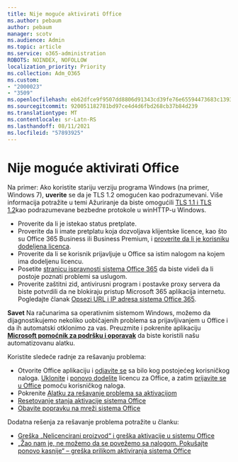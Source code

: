 ```yaml
---
title: Nije moguće aktivirati Office
ms.author: pebaum
author: pebaum
manager: scotv
ms.audience: Admin
ms.topic: article
ms.service: o365-administration
ROBOTS: NOINDEX, NOFOLLOW
localization_priority: Priority
ms.collection: Adm_O365
ms.custom:
- "2000023"
- "3509"
ms.openlocfilehash: eb62dfce9f9507dd8806d91343cd39fe76e65594473683c1393d524f6c2d8a27
ms.sourcegitcommit: 920051182781bd97ce4d4d6fbd268cb37b84d239
ms.translationtype: MT
ms.contentlocale: sr-Latn-RS
ms.lasthandoff: 08/11/2021
ms.locfileid: "57893925"
---
```

# <a name="unable-to-activate-office"></a>Nije moguće aktivirati Office

Na primer: Ako koristite stariju verziju programa Windows (na primer, Windows 7), **uverite** se da je TLS 1.2 omogućen kao podrazumevani. Više informacija potražite u temi Ažuriranje da biste omogućili [TLS 1.1 i TLS 1.2](https://support.microsoft.com/topic/update-to-enable-tls-1-1-and-tls-1-2-as-default-secure-protocols-in-winhttp-in-windows-c4bd73d2-31d7-761e-0178-11268bb10392)kao podrazumevane bezbedne protokole u winHTTP-u Windows.

- Proverite da li je istekao status pretplate.
- Proverite da li imate pretplatu koja dozvoljava klijentske licence, kao što su Office 365 Business ili Business Premium, i [proverite da li je korisniku dodeljena licenca](https://docs.microsoft.com/microsoft-365/admin/manage/assign-licenses-to-users).
- Proverite da li se korisnik prijavljuje u Office sa istim nalogom na kojem ima dodeljenu licencu.
- Posetite [stranicu ispravnosti sistema Office 365](https://docs.microsoft.com/office365/enterprise/view-service-health) da biste videli da li postoje poznati problemi sa uslugom.
- Proverite zaštitni zid, antivirusni program i postavke proxy servera da biste potvrdili da ne blokiraju pristup Microsoft 365 aplikacija internetu. Pogledajte članak [Opsezi URL i IP adresa sistema Office 365](https://docs.microsoft.com/office365/enterprise/urls-and-ip-address-ranges "Opsezi URL i IP adresa sistema Office 365").

**Savet** Na računarima sa operativnim sistemom Windows, možemo da dijagnostikujemo nekoliko uobičajenih problema sa prijavljivanjem u Office i da ih automatski otklonimo za vas. Preuzmite i pokrenite aplikaciju  **[Microsoft pomoćnik za podršku i oporavak](https://aka.ms/SaRA-OfficeSignInScenario)** da biste koristili našu automatizovanu alatku.

Koristite sledeće radnje za rešavanju problema:

- Otvorite Office aplikaciju i [odjavite se](https://support.office.com/article/5a20dc11-47e9-4b6f-945d-478cb6d92071) sa bilo kog postojećeg korisničkog naloga. [Uklonite](https://docs.microsoft.com/microsoft-365/admin/manage/remove-licenses-from-users) i [ponovo dodelite](https://docs.microsoft.com/microsoft-365/admin/manage/assign-licenses-to-users) licencu za Office, a zatim [prijavite se u Office](https://support.office.com/article/628ea040-f265-49de-b986-be09c3ebf8a9) pomoću korisničkog naloga.
- Pokrenite [Alatku za rešavanje problema sa aktivacijom](https://aka.ms/SARA-OfficeActivation-Alchemy)
- [Resetovanje stanja aktivacije sistema Office](https://docs.microsoft.com/office365/troubleshoot/activation/reset-office-365-proplus-activation-state "Uspostavljanje početne vrednosti stanja aktivacije sistema Office")
- [Obavite popravku na mreži sistema Office](https://support.office.com/Article/7821d4b6-7c1d-4205-aa0e-a6b40c5bb88b?wt.mc_id=Alchemy_ClientDIA)

Dodatna rešenja za rešavanje problema potražite u članku:  

- [Greška „Nelicencirani proizvod“ i greška aktivacije u sistemu Office](https://support.office.com/Article/0d23d3c0-c19c-4b2f-9845-5344fedc4380?wt.mc_id=Alchemy_ClientDIA)
- [„Žao nam je, ne možemo da se povežemo sa nalogom. Pokušajte ponovo kasnije“ – greška prilikom aktiviranja sistema Office](https://docs.microsoft.com/office/troubleshoot/activation-installation/issue-when-activate-office-from-office-365)